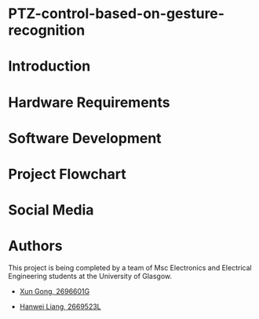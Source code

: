 # PTZ-control-based-on-gesture-recognition
# Introduction
# Hardware Requirements
# Software Development
# Project Flowchart
# Social Media
# Authors
This project is being completed by a team of Msc Electronics and Electrical Engineering students at the University of Glasgow.
* [Xun Gong, 2696601G](https://github.com/gongsmith)  

* [Hanwei Liang, 2669523L](https://github.com/BrippoLiang)
